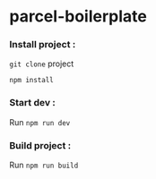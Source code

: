 # parcel-boilerplate

### Install project :
`git clone` project

`npm install`

### Start dev :
Run `npm run dev`

### Build project :
Run `npm run build`
